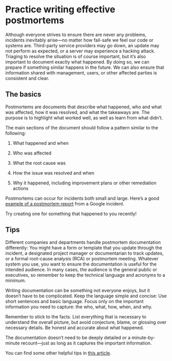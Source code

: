 Practice writing effective postmortems
======================================

Although everyone strives to ensure there are never any problems, incidents inevitably arise—no matter how fail-safe we feel our code or systems are. Third-party service providers may go down, an update may not perform as expected, or a server may experience a hacking attack. Triaging to resolve the situation is of course important, but it’s also important to document exactly what happened. By doing so, we can prepare if something similar happens in the future. We can also ensure that information shared with management, users, or other affected parties is consistent and clear.

The basics
----------

Postmortems are documents that describe what happened, who and what was affected, how it was resolved, and what the takeaways are. The purpose is to highlight what worked well, as well as learn from what didn’t.

The main sections of the document should follow a pattern similar to the following:

1. What happened and when

2. Who was affected

3. What the root cause was

4. How the issue was resolved and when

5. Why it happened, including improvement plans or other remediation actions

Postmortems can occur for incidents both small and large. Here’s a good [example of a postmortem report](https://status.cloud.google.com/incident/compute/17007#5659118702428160) from a Google incident.

Try creating one for something that happened to you recently!

Tips
----

Different companies and departments handle postmortem documentation differently: You might have a form or template that you update through the incident, a designated project manager or documentarian to track updates, or a formal root-cause analysis (RCA) or postmortem meeting. Whatever system you use, you want to ensure the documentation is useful for the intended audience. In many cases, the audience is the general public or executives, so remember to keep the technical language and acronyms to a minimum.

Writing documentation can be something not everyone enjoys, but it doesn’t have to be complicated. Keep the language simple and concise: Use short sentences and basic language. Focus only on the important information you need to capture: the who, what, how, when, and why.

Remember to stick to the facts. List everything that is necessary to understand the overall picture, but avoid conjecture, blame, or glossing over necessary details. Be honest and accurate about what happened.

The documentation doesn’t need to be deeply detailed or a minute-by-minute recount—just as long as it captures the important information.

You can find some other helpful tips in [this article](https://postmortems.pagerduty.com/how_to_write/effective_postmortems).
